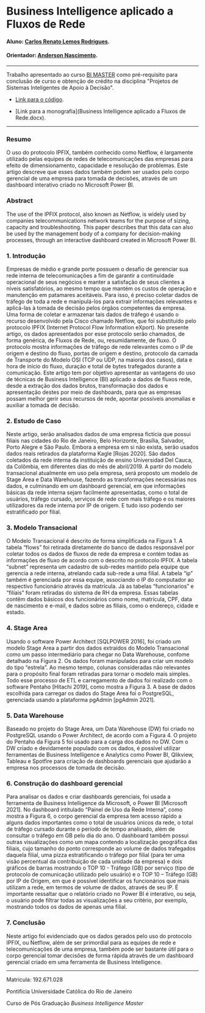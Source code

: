 # Business Intelligence aplicado a Fluxos de Rede

#### Aluno: [Carlos Renato Lemos Rodrigues](https://github.com/link_do_github).
#### Orientador: [Anderson Nascimento](https://github.com/insightds).

---

Trabalho apresentado ao curso [BI MASTER](https://ica.puc-rio.ai/bi-master) como pré-requisito para conclusão de curso e obtenção de crédito na disciplina "Projetos de Sistemas Inteligentes de Apoio à Decisão".

- [Link para o código](https://github.com/carlosrenatolr/Business-Intelligence-aplicado-a-Fluxos-de-Rede).

- [Link para a monografia](Business Intelligence aplicado a Fluxos de Rede.docx).

---

### Resumo

O uso do protocolo IPFIX, também conhecido como Netflow, é largamente utilizado pelas equipes de redes de telecomunicações das empresas para efeito de dimensionamento, capacidade e resolução de problemas. Este artigo descreve que esses dados também podem ser usados pelo corpo gerencial de uma empresa para tomada de decisões, através de um dashboard interativo criado no Microsoft Power BI.

### Abstract

The use of the IPFIX protocol, also known as Netflow, is widely used by companies telecommunications network teams for the purpose of sizing, capacity and troubleshooting. This paper describes that this data can also be used by the management body of a company for decision-making processes, through an interactive dashboard created in Microsoft Power BI.

### 1. Introdução

Empresas de médio e grande porte possuem o desafio de gerenciar sua rede interna de telecomunicações a fim de garantir a continuidade operacional de seus negócios e manter a satisfação de seus clientes a níveis satisfatórios, ao mesmo tempo que mantém os custos de operação e manutenção em patamares aceitáveis. Para isso, é preciso coletar dados de tráfego de toda a rede e manipulá-los para extrair informações relevantes e aplicá-las à tomada de decisão pelos órgãos competentes da empresa.
Uma forma de coletar e armazenar tais dados de tráfego é usando o recurso desenvolvido pela Cisco chamado Netflow, que foi substituído pelo protocolo IPFIX (Internet Protocol Flow Information eXport). No presente artigo, os dados apresentados por esse protocolo serão chamados, de forma genérica, de Fluxos de Rede, ou, resumidamente, de fluxo. O protocolo mostra informações de tráfego de rede relevantes como o IP de origem e destino do fluxo, portas de origem e destino, protocolo da camada de Transporte do Modelo OSI (TCP ou UDP, na maioria dos casos), data e hora de início do fluxo, duração e total de bytes trafegados durante a comunicação.
Este artigo tem por objetivo apresentar as vantagens do uso de técnicas de Business Intelligence (BI) aplicado a dados de fluxos rede, desde a extração dos dados brutos, transformação dos dados e apresentação destes por meio de dashboards, para que as empresas possam melhor gerir seus recursos de rede, apontar possíveis anomalias e auxiliar a tomada de decisão.

### 2. Estudo de Caso

Neste artigo, serão analisados dados de uma empresa fictícia que possui filiais nas cidades do Rio de Janeiro, Belo Horizonte, Brasília, Salvador, Porto Alegre e São Paulo. Embora a empresa em si não exista, serão usados dados reais retirados da plataforma Kagle [Rojas 2020]. São dados coletados da rede interna da instituição de ensino Universidad Del Cauca, da Colômbia, em diferentes dias do mês de abril/2019.
A partir do modelo transacional atualmente em uso pela empresa, será proposto um modelo de Stage Area e Data Warehouse, fazendo as transformações necessárias nos dados, e culminando em um dashboard gerencial, em que informações básicas da rede interna sejam facilmente apresentadas, como o total de usuários, tráfego cursado, serviços de rede com mais tráfego e os maiores utilizadores da rede interna por IP de origem. E tudo isso podendo ser estratificado por filial.

### 3. Modelo Transacional

O Modelo Transacional é descrito de forma simplificada na Figura 1. A tabela “flows” foi retirada diretamente do banco de dados responsável por coletar todos os dados de fluxos de rede da empresa e contém todas as informações de fluxo de acordo com o descrito no protocolo IPFIX. A tabela “subnet” representa um cadastro de sub-redes mantido pela equipe que gerencia a rede interna, atrelando cada sub-rede a uma filial. A tabela “ip” também é gerenciada por essa equipe, associando o IP do computador ao respectivo funcionário através da matrícula. Já as tabelas “funcionarios” e “filiais” foram retiradas do sistema de RH da empresa. Essas tabelas contêm dados básicos dos funcionários como nome, matrícula, CPF, data de nascimento e e-mail, e dados sobre as filiais, como o endereço, cidade e estado.

### 4. Stage Area

Usando o software Power Architect [SQLPOWER 2016], foi criado um modelo Stage Area a partir dos dados extraídos do Modelo Transacional como um passo intermediário para chegar no Data Warehouse, confome detalhado na Figura 2. Os dados foram manipulados para criar um modelo do tipo “estrela”. Ao mesmo tempo, colunas consideradas não relevantes para o propósito final foram retiradas para tornar o modelo mais simples. Todo esse processo de ETL e carregamento de dados foi realizado com o software Pentaho [Hitachi 2019], como mostra a Figura 3. A base de dados escolhida para carregar os dados do Stage Area foi o PostgreSQL, gerenciada usando a plataforma pgAdmin [pgAdmin 2021].

### 5. Data Warehouse

Baseado no projeto do Stage Area, um Data Warehouse (DW) foi criado no PostgreSQL usando o Power Architect, de acordo com a Figura 4. O projeto do Pentaho da Figura 5 foi usado para a carga dos dados no DW.
Com o DW criado e devidamente populado com os dados, é possível utilizar ferramentas de Business Intelligence e Analytics como Power BI, Qlikview, Tableau e Spotfire para criação de dashboards gerenciais que ajudarão a empresa nos processos de tomada de decisão.

### 6. Construção do dashboard gerencial

Para analisar os dados e criar dashboards gerenciais, foi usada a ferramenta de Business Intelligence da Microsoft, o Power BI [Microsoft 2021].
No dashboard intitulado “Painel de Uso da Rede Interna”, como mostra a Figura 6, o corpo gerencial da empresa tem acesso rápido a alguns dados importantes como o total de usuários únicos da rede, o total de tráfego cursado durante o período de tempo analisado, além de consultar o tráfego em GB pelo dia do ano. O dashboard também possui outras visualizações como um mapa contendo a localização geográfica das filiais, cujo tamanho do ponto corresponde ao volume de dados trafegados daquela filial, uma pizza estratificando o tráfego por filial (para ter uma visão percentual da contribuição de cada unidade da empresa) e dois gráficos de barras mostrando o TOP 10  - Tráfego (GB) por serviço (tipo de protocolo de comunicação utilizado pelo usuário) e o TOP 10 – Tráfego (GB) por IP de Origem, em que é possível identificar os funcionários que mais utilizam a rede, em termos de volume de dados, através de seu IP. É importante ressaltar que o relatório criado no Power BI é interativo, ou seja, o usuário pode filtrar todas as visualizações a seu critério, por exemplo, mostrando todos os dados de apenas uma filial.

### 7. Conclusão

Neste artigo foi evidenciado que os dados gerados pelo uso do protocolo IPFIX, ou Netflow, além de ser primordial para as equipes de rede e telecomunicações de uma empresa, também pode ser bastante útil para o corpo gerencial tomar decisões de forma rápida através de um dashboard gerencial criado em uma ferramenta de Business Intelligence.

---

Matrícula: 192.671.028

Pontifícia Universidade Católica do Rio de Janeiro

Curso de Pós Graduação *Business Intelligence Master*
